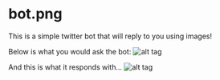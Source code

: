 # bot.png
This is a simple twitter bot that will reply to you using images!

Below is what you would ask the bot:
![alt tag](https://i.gyazo.com/8e99376889fe99210f69b2c1514ec152.gif)

And this is what it responds with...
![alt tag](https://i.gyazo.com/c35dcc6a5c23e7bf6d82680ba3cf1c43.png)
